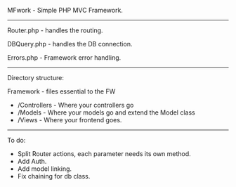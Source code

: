 MFwork - Simple PHP MVC Framework.

---

Router.php - handles the routing.

DBQuery.php - handles the DB connection.

Errors.php - Framework error handling.

---

Directory structure:

 Framework - files essential to the FW

* /Controllers - Where your controllers go
* /Models - Where your models go and extend the Model class
* /Views - Where your frontend goes.

--- 
To do:

- Split Router actions, each parameter needs its own method.
- Add Auth.
- Add model linking.
- Fix chaining for db class.
